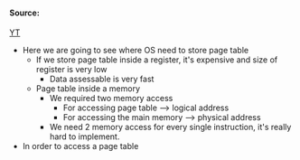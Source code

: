 #### Source:
[YT](https://www.youtube.com/watch?v=j0IqYWyBAKE&list=PLXj4XH7LcRfDrdQuJTHIPmKMpa7eYVaPm&index=54)

* Here we are going to see where OS need to store page table
	* If we store page table inside a register, it's expensive and size of register is very low
		* Data assessable is very fast
	* Page table inside a memory
		* We required two memory access
			* For accessing page table --> logical address
			* For accessing the main memory --> physical address
		* We need 2 memory access for every single instruction, it's really hard to implement.
* In order to access a page table